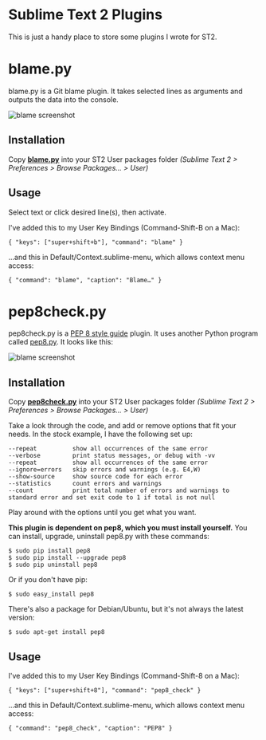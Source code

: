 Sublime Text 2 Plugins
===============================================

This is just a handy place to store some plugins I wrote for ST2.


blame.py
========

blame.py is a Git blame plugin. It takes selected lines as arguments and outputs the data into the console.

![blame screenshot](https://github.com/ehamiter/Sublime-Text-2-Plugins/raw/master/blame.png)


Installation
------------

Copy **[blame.py](https://github.com/ehamiter/Sublime-Text-2-Plugins/raw/master/blame.py)** into your ST2 User packages folder *(Sublime Text 2 > Preferences > Browse Packages... > User)*


Usage
-----

Select text or click desired line(s), then activate. 

I've added this to my User Key Bindings (Command-Shift-B on a Mac):

    { "keys": ["super+shift+b"], "command": "blame" }

...and this in Default/Context.sublime-menu, which allows context menu access:

    { "command": "blame", "caption": "Blame…" }


pep8check.py
============

pep8check.py is a [PEP 8 style guide](http://www.python.org/dev/peps/pep-0008/) plugin. It uses another Python program called [pep8.py](http://pypi.python.org/pypi/pep8). It looks like this:

![blame screenshot](https://github.com/ehamiter/Sublime-Text-2-Plugins/raw/master/pep8check.png)


Installation
------------

Copy **[pep8check.py](https://github.com/ehamiter/Sublime-Text-2-Plugins/raw/master/pep8check.py)** into your ST2 User packages folder *(Sublime Text 2 > Preferences > Browse Packages... > User)*

Take a look through the code, and add or remove options that fit your needs. In the stock example, I have the following set up:

    --repeat          show all occurrences of the same error
    --verbose         print status messages, or debug with -vv
    --repeat          show all occurrences of the same error
    --ignore=errors   skip errors and warnings (e.g. E4,W)
    --show-source     show source code for each error
    --statistics      count errors and warnings
    --count           print total number of errors and warnings to standard error and set exit code to 1 if total is not null

Play around with the options until you get what you want.

**This plugin is dependent on pep8, which you must install yourself.** You can install, upgrade, uninstall pep8.py with these commands:

    $ sudo pip install pep8
    $ sudo pip install --upgrade pep8
    $ sudo pip uninstall pep8

Or if you don't have pip:

    $ sudo easy_install pep8

There's also a package for Debian/Ubuntu, but it's not always the latest version:

    $ sudo apt-get install pep8


Usage
-----

I've added this to my User Key Bindings (Command-Shift-8 on a Mac):
    
    { "keys": ["super+shift+8"], "command": "pep8_check" }

...and this in Default/Context.sublime-menu, which allows context menu access:

    { "command": "pep8_check", "caption": "PEP8" }

